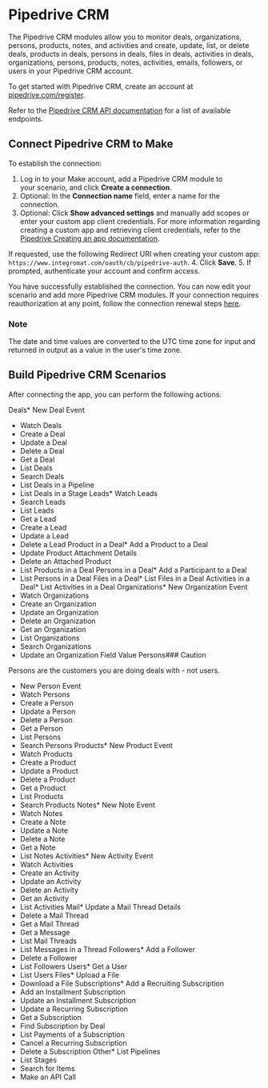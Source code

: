 Pipedrive CRM
=============

The Pipedrive CRM modules allow you to monitor deals, organizations, persons, products, notes, and activities and create, update, list, or delete deals, products in deals, persons in deals, files in deals, activities in deals, organizations, persons, products, notes, activities, emails, followers, or users in your Pipedrive CRM account.

To get started with Pipedrive CRM, create an account at [pipedrive.com/register](https://www.pipedrive.com/en/register).

Refer to the [Pipedrive CRM API documentation](https://developers.pipedrive.com/docs/api/v1) for a list of available endpoints.

Connect Pipedrive CRM to Make
-----------------------------

To establish the connection:

1. Log in to your Make account, add a Pipedrive CRM module to your scenario, and click **Create a connection**.
2. Optional: In the **Connection name** field, enter a name for the connection.
3. Optional: Click **Show advanced settings** and manually add scopes or enter your custom app client credentials. For more information regarding creating a custom app and retrieving client credentials, refer to the [Pipedrive Creating an app documentation](https://pipedrive.readme.io/docs/marketplace-creating-a-proper-app).

If requested, use the following Redirect URI when creating your custom app: `https://www.integromat.com/oauth/cb/pipedrive-auth`.
4. Click **Save**.
5. If prompted, authenticate your account and confirm access.

You have successfully established the connection. You can now edit your scenario and add more Pipedrive CRM modules. If your connection requires reauthorization at any point, follow the connection renewal steps [here](./../connections/connecting-to-services.html "Connecting an application").

### Note

The date and time values are converted to the UTC time zone for input and returned in output as a value in the user's time zone.

Build Pipedrive CRM Scenarios
-----------------------------

After connecting the app, you can perform the following actions:

Deals* New Deal Event
* Watch Deals
* Create a Deal
* Update a Deal
* Delete a Deal
* Get a Deal
* List Deals
* Search Deals
* List Deals in a Pipeline
* List Deals in a Stage
Leads* Watch Leads
* Search Leads
* List Leads
* Get a Lead
* Create a Lead
* Update a Lead
* Delete a Lead
Product in a Deal* Add a Product to a Deal
* Update Product Attachment Details
* Delete an Attached Product
* List Products in a Deal
Persons in a Deal* Add a Participant to a Deal
* List Persons in a Deal
Files in a Deal* List Files in a Deal
Activities in a Deal* List Activities in a Deal
Organizations* New Organization Event
* Watch Organizations
* Create an Organization
* Update an Organization
* Delete an Organization
* Get an Organization
* List Organizations
* Search Organizations
* Update an Organization Field Value
Persons### Caution

Persons are the customers you are doing deals with - not users.

* New Person Event
* Watch Persons
* Create a Person
* Update a Person
* Delete a Person
* Get a Person
* List Persons
* Search Persons
Products* New Product Event
* Watch Products
* Create a Product
* Update a Product
* Delete a Product
* Get a Product
* List Products
* Search Products
Notes* New Note Event
* Watch Notes
* Create a Note
* Update a Note
* Delete a Note
* Get a Note
* List Notes
Activities* New Activity Event
* Watch Activities
* Create an Activity
* Update an Activity
* Delete an Activity
* Get an Activity
* List Activities
Mail* Update a Mail Thread Details
* Delete a Mail Thread
* Get a Mail Thread
* Get a Message
* List Mail Threads
* List Messages in a Thread
Followers* Add a Follower
* Delete a Follower
* List Followers
Users* Get a User
* List Users
Files* Upload a File
* Download a File
Subscriptions* Add a Recruiting Subscription
* Add an Installment Subscription
* Update an Installment Subscription
* Update a Recurring Subscription
* Get a Subscription
* Find Subscription by Deal
* List Payments of a Subscription
* Cancel a Recurring Subscription
* Delete a Subscription
Other* List Pipelines
* List Stages
* Search for Items
* Make an API Call

